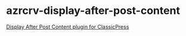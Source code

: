 # azrcrv-display-after-post-content
[Display After Post Content plugin for ClassicPress](https://development.azurecurve.co.uk/classicpress-plugins/display-after-post-content/)
